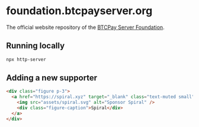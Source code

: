 # foundation.btcpayserver.org
The official website repository of the [BTCPay Server Foundation](https://foundation.btcpayserver.org).


## Running locally

```sh
npx http-server
```

## Adding a new supporter

```html
<div class="figure p-3">
  <a href="https://spiral.xyz" target="_blank" class="text-muted small">
    <img src="assets/spiral.svg" alt="Sponsor Spiral" />
    <div class="figure-caption">Spiral</div>
  </a>
</div>
```
